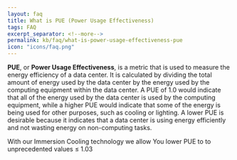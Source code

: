 ```yaml
---
layout: faq
title: What is PUE (Power Usage Effectiveness)
tags: FAQ
excerpt_separator: <!--more-->
permalink: kb/faq/what-is-power-usage-effectiveness-pue
icon: "icons/faq.png"
---
```

**PUE**, or **Power Usage Effectiveness**, is a metric that is used to measure the energy efficiency of a data center. It is calculated by dividing the total amount of energy used by the data center by the energy used by the computing equipment within the data center. A PUE of 1.0 would indicate that all of the energy used by the data center is used by the computing equipment, while a higher PUE would indicate that some of the energy is being used for other purposes, such as cooling or lighting. A lower PUE is desirable because it indicates that a data center is using energy efficiently and not wasting energy on non-computing tasks.

<!--more-->
With our Immersion Cooling technology we allow You lower PUE to to unprecedented values ≤ 1.03
